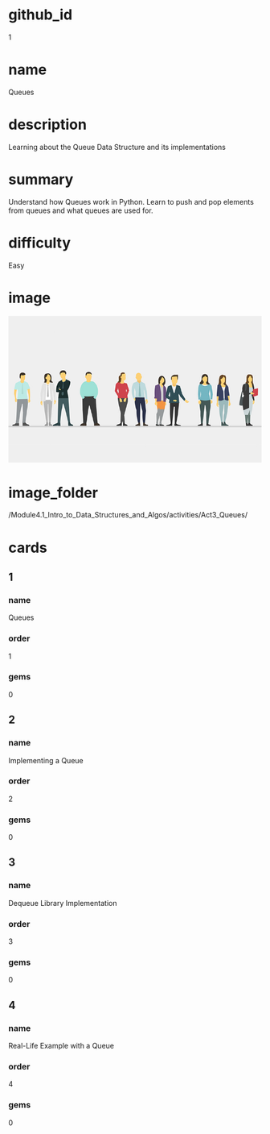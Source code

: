 # github_id
1

# name
Queues

# description
Learning about the Queue Data Structure and its implementations

# summary
Understand how Queues work in Python. Learn to push and pop elements from queues and what queues are used for. 

# difficulty
Easy

# image
<img src="/Module4.1_Intro_to_Data_Structures_and_Algos/Images/Queue.jpg">

# image_folder
/Module4.1_Intro_to_Data_Structures_and_Algos/activities/Act3_Queues/

# cards

## 1

### name
Queues

### order
1 

### gems
0

## 2

### name
Implementing a Queue

### order
2

### gems
0

## 3

### name
Dequeue Library Implementation

### order
3

### gems
0

## 4

### name
Real-Life Example with a Queue

### order
4

### gems
0
